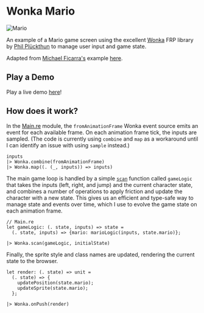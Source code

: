 # Wonka Mario

![Mario](https://user-images.githubusercontent.com/30199/56088170-97d4dc80-5e38-11e9-945b-293123d4fca7.gif)

An example of a Mario game screen using the excellent [Wonka](https://github.com/kitten/wonka) FRP library by [Phil Plückthun](https://github.com/kitten) to manage user input and game state.

Adapted from [Michael Ficarra's](https://github.com/michaelficarra) example [here](https://github.com/michaelficarra/purescript-demo-mario).

## Play a Demo

Play a live demo [here](https://bkonkle.github.io/wonka-mario/)!

## How does it work?

In the [Main.re](src/Main.re) module, the `fromAnimationFrame` Wonka event source emits an event for each available frame. On each animation frame tick, the inputs are sampled. (The code is currently using `combine` and `map` as a workaround until I can identify an issue with using `sample` instead.)

```re
inputs
|> Wonka.combine(fromAnimationFrame)
|> Wonka.map((. (_, inputs)) => inputs)
```

The main game loop is handled by a simple [`scan`](https://wonka.kitten.sh/api/operators#scan) function called `gameLogic` that takes the inputs (left, right, and jump) and the current character state, and combines a number of operations to apply friction and update the character with a new state. This gives us an efficient and type-safe way to manage state and events over time, which I use to evolve the game state on each animation frame.

```re
// Main.re
let gameLogic: (. state, inputs) => state =
  (. state, inputs) => {mario: marioLogic(inputs, state.mario)};
```

```re
|> Wonka.scan(gameLogic, initialState)
```

Finally, the sprite style and class names are updated, rendering the current state to the browser.

```re
let render: (. state) => unit =
  (. state) => {
    updatePosition(state.mario);
    updateSprite(state.mario);
  };
```

```re
|> Wonka.onPush(render)
```
